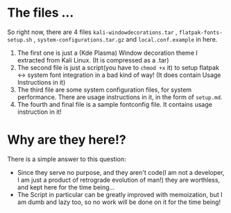 # The files ...
So right now, there are 4 files `kali-windowdecorations.tar` , `flatpak-fonts-setup.sh` , `system-configurations.tar.gz` and `local.conf.example` in here.
1. The first one is just a (Kde Plasma) Window decoration theme I extracted from Kali Linux. (It is compressed as a .tar)
2. The second file is just a script(you have to `chmod +x` it) to setup flatpak <-> system font integration in a bad kind of way! (It does contain Usage Instructions in it)
3. The third file are some system configuration files, for system performance. There are usage instructions in it, in the form of `setup.md`.
4. The fourth and final file is a sample fontconfig file. It contains usage instruction in it!

# Why are they here!?
There is a simple answer to this question:
- Since they serve no purpose, and they aren't code(I am not a developer, I am just a product of retrograde evolution of man!) they are worthless, and kept here for the time being...
- The Script in particular can be greatly improved with memoization, but I am dumb and lazy too, so no work will be done on it for the time being!
